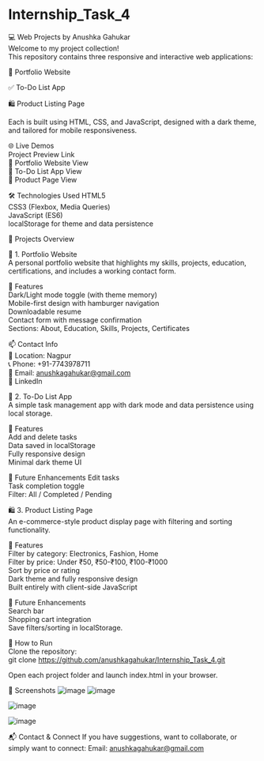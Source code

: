 # Internship_Task_4
💻 Web Projects by Anushka Gahukar<br/>
Welcome to my project collection!<br/>
This repository contains three responsive and interactive web applications:<br/>

🎨 Portfolio Website

✅ To-Do List App

🛍️ Product Listing Page

Each is built using HTML, CSS, and JavaScript, designed with a dark theme, and tailored for mobile responsiveness.<br/>

🌐 Live Demos<br/>
Project	Preview Link<br/>
💼 Portfolio Website	View<br/>
📝 To-Do List App	View<br/>
🛒 Product Page	View<br/>

🛠️ Technologies Used
HTML5<br/>
CSS3 (Flexbox, Media Queries)<br/>
JavaScript (ES6)<br/>
localStorage for theme and data persistence<br/>

📁 Projects Overview<br/>

💼 1. Portfolio Website<br/>
A personal portfolio website that highlights my skills, projects, education, certifications, and includes a working contact form.

🔑 Features<br/>
Dark/Light mode toggle (with theme memory)<br/>
Mobile-first design with hamburger navigation<br/>
Downloadable resume<br/>
Contact form with message confirmation<br/>
Sections: About, Education, Skills, Projects, Certificates<br/>

📫 Contact Info<br/>
📍 Location: Nagpur<br/>
📞 Phone: +91-7743978711<br/>
📧 Email: anushkagahukar@gmail.com<br/>
🔗 LinkedIn

📝 2. To-Do List App<br/>
A simple task management app with dark mode and data persistence using local storage.<br/>

🔑 Features<br/>
Add and delete tasks<br/>
Data saved in localStorage<br/>
Fully responsive design<br/>
Minimal dark theme UI<br/>

🔧 Future Enhancements
Edit tasks<br/>
Task completion toggle<br/>
Filter: All / Completed / Pending<br/>

🛍️ 3. Product Listing Page<br/>
An e-commerce-style product display page with filtering and sorting functionality.<br/>

🔑 Features<br/>
Filter by category: Electronics, Fashion, Home<br/>
Filter by price: Under ₹50, ₹50-₹100, ₹100-₹1000<br/>
Sort by price or rating<br/>
Dark theme and fully responsive design<br/>
Built entirely with client-side JavaScript<br/>

🔧 Future Enhancements<br/>
Search bar<br/>
Shopping cart integration<br/>
Save filters/sorting in localStorage.<br/>

🚀 How to Run<br/>
Clone the repository:<br/>
git clone https://github.com/anushkagahukar/Internship_Task_4.git<br/>

Open each project folder and launch index.html in your browser.<br/>

📸 Screenshots
![image](https://github.com/user-attachments/assets/e3b62263-97f4-419f-87ef-2ecf9840d23b)
![image](https://github.com/user-attachments/assets/bc906c94-a3e9-4798-9c9d-a55806bfc351)

![image](https://github.com/user-attachments/assets/511318a5-96fd-4f95-9eee-511cfc5b8bea)

![image](https://github.com/user-attachments/assets/5f4bf348-762e-4880-bf27-2844a1711dd8)

📬 Contact & Connect
If you have suggestions, want to collaborate, or simply want to connect:
Email: anushkagahukar@gmail.com

